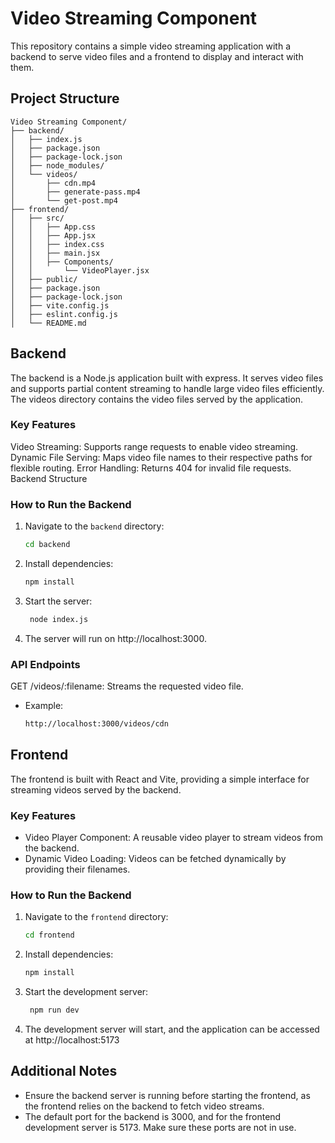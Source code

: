 # Video Streaming Component

This repository contains a simple video streaming application with a backend to serve video files and a frontend to display and interact with them.

## Project Structure

```plaintext
Video Streaming Component/
├── backend/
│   ├── index.js
│   ├── package.json
│   ├── package-lock.json
│   ├── node_modules/
│   └── videos/
│       ├── cdn.mp4
│       ├── generate-pass.mp4
│       └── get-post.mp4
├── frontend/
│   ├── src/
│   │   ├── App.css
│   │   ├── App.jsx
│   │   ├── index.css
│   │   ├── main.jsx
│   │   ├── Components/
│   │       └── VideoPlayer.jsx
│   ├── public/
│   ├── package.json
│   ├── package-lock.json
│   ├── vite.config.js
│   ├── eslint.config.js
│   └── README.md
```

## Backend

The backend is a Node.js application built with express. It serves video files and supports partial content streaming to handle large video files efficiently. The videos directory contains the video files served by the application.

### Key Features

Video Streaming: Supports range requests to enable video streaming.
Dynamic File Serving: Maps video file names to their respective paths for flexible routing.
Error Handling: Returns 404 for invalid file requests.
Backend Structure

### How to Run the Backend

1. Navigate to the `backend` directory:
   ```bash
   cd backend
   ```
2. Install dependencies:
   ```bash
   npm install
   ```
3. Start the server:
   ```bash
    node index.js
   ```
4. The server will run on http://localhost:3000.

### API Endpoints

GET /videos/:filename: Streams the requested video file.

- Example:
  ```bash
  http://localhost:3000/videos/cdn
  ```

## Frontend

The frontend is built with React and Vite, providing a simple interface for streaming videos served by the backend.

### Key Features

- Video Player Component: A reusable video player to stream videos from the backend.
- Dynamic Video Loading: Videos can be fetched dynamically by providing their filenames.

### How to Run the Backend

1. Navigate to the `frontend` directory:
   ```bash
   cd frontend
   ```
2. Install dependencies:
   ```bash
   npm install
   ```
3. Start the development server:
   ```bash
    npm run dev
   ```
4. The development server will start, and the application can be accessed at http://localhost:5173

## Additional Notes

- Ensure the backend server is running before starting the frontend, as the frontend relies on the backend to fetch video streams.
- The default port for the backend is 3000, and for the frontend development server is 5173. Make sure these ports are not in use.
